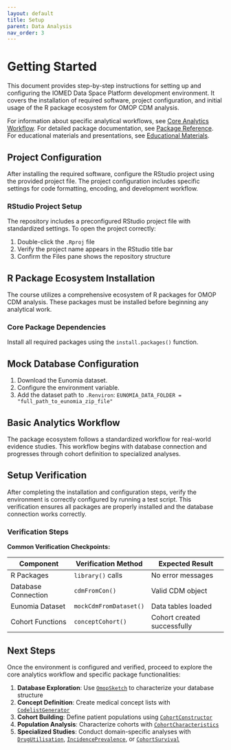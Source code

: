 ```yaml
---
layout: default
title: Setup
parent: Data Analysis
nav_order: 3
---
```


# Getting Started

This document provides step-by-step instructions for setting up and configuring the IOMED Data Space Platform development environment. It covers the installation of required software, project configuration, and initial usage of the R package ecosystem for OMOP CDM analysis.

For information about specific analytical workflows, see [Core Analytics Workflow](../../docs/core_workflow). For detailed package documentation, see [Package Reference](../../docs/data_analysis/package_reference). For educational materials and presentations, see [Educational Materials](../../docs/educational_materials).


## Project Configuration

After installing the required software, configure the RStudio project using the provided project file. The project configuration includes specific settings for code formatting, encoding, and development workflow.

### RStudio Project Setup

The repository includes a preconfigured RStudio project file with standardized settings. To open the project correctly:

1.  Double-click the `.Rproj` file
2.  Verify the project name appears in the RStudio title bar
3.  Confirm the Files pane shows the repository structure

## R Package Ecosystem Installation

The course utilizes a comprehensive ecosystem of R packages for OMOP CDM analysis. These packages must be installed before beginning any analytical work.

### Core Package Dependencies

Install all required packages using the `install.packages()` function.

## Mock Database Configuration

1.  Download the Eunomia dataset.
2.  Configure the environment variable.
3.  Add the dataset path to `.Renviron`:
    `EUNOMIA_DATA_FOLDER = "full_path_to_eunomia_zip_file"`


## Basic Analytics Workflow

The package ecosystem follows a standardized workflow for real-world evidence
studies. This workflow begins with database connection and progresses through
cohort definition to specialized analyses.

## Setup Verification

After completing the installation and configuration steps, verify the
environment is correctly configured by running a test script. This verification
ensures all packages are properly installed and the database connection works
correctly.

### Verification Steps


**Common Verification Checkpoints:**

| Component | Verification Method | Expected Result |
| --- | --- | --- |
| R Packages | `library()` calls| No error messages |
| Database Connection | `cdmFromCon()`| Valid CDM object |
| Eunomia Dataset | `mockCdmFromDataset()`| Data tables loaded |
| Cohort Functions | `conceptCohort()`| Cohort created successfully |

## Next Steps

Once the environment is configured and verified, proceed to explore the core analytics workflow and specific package functionalities:

1.  **Database Exploration**: Use [`OmopSketch`](https://darwin-eu.github.io/OmopSketch/) to characterize your database structure
2.  **Concept Definition**: Create medical concept lists with [`CodelistGenerator`](https://darwin-eu.github.io/CodelistGenerator/)
3.  **Cohort Building**: Define patient populations using [`CohortConstructor`](https://ohdsi.github.io/CohortConstructor/)
4.  **Population Analysis**: Characterize cohorts with [`CohortCharacteristics`](https://darwin-eu.github.io/CohortCharacteristics/)
5.  **Specialized Studies**: Conduct domain-specific analyses with [`DrugUtilisation`](https://darwin-eu.github.io/DrugUtilisation/), [`IncidencePrevalence`](https://darwin-eu.github.io/IncidencePrevalence/), or [`CohortSurvival`](https://darwin-eu-dev.github.io/CohortSurvival/)
